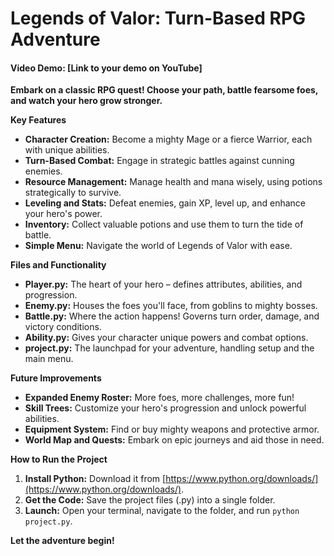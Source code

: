 # Legends of Valor: Turn-Based RPG Adventure

#### Video Demo: [Link to your demo on YouTube] 

**Embark on a classic RPG quest! Choose your path, battle fearsome foes, and watch your hero grow stronger.**

**Key Features**

* **Character Creation:** Become a mighty Mage or a fierce Warrior, each with unique abilities.
* **Turn-Based Combat:**   Engage in strategic battles against cunning enemies.
* **Resource Management:** Manage health and mana wisely, using potions strategically to survive.
* **Leveling and Stats:**  Defeat enemies, gain XP, level up, and enhance your hero's power.
* **Inventory:**  Collect valuable potions and use them to turn the tide of battle.
* **Simple Menu:**  Navigate the world of Legends of Valor with ease.

**Files and Functionality**

* **Player.py:**  The heart of your hero – defines attributes, abilities, and progression.
* **Enemy.py:**  Houses the foes you'll face, from goblins to mighty bosses.
* **Battle.py:**  Where the action happens! Governs turn order, damage, and victory conditions.
* **Ability.py:**  Gives your character unique powers and combat options.
* **project.py:**  The launchpad for your adventure, handling setup and the main menu. 

**Future Improvements**

* **Expanded Enemy Roster:** More foes, more challenges, more fun! 
* **Skill Trees:**  Customize your hero's progression and unlock powerful abilities.
* **Equipment System:**  Find or buy mighty weapons and protective armor.
* **World Map and Quests:**  Embark on epic journeys and aid those in need.

**How to Run the Project**

1. **Install Python:** Download it from [https://www.python.org/downloads/](https://www.python.org/downloads/).
2. **Get the Code:** Save the project files (.py) into a single folder.
3. **Launch:** Open your terminal, navigate to the folder, and run `python project.py`.

**Let the adventure begin!**
